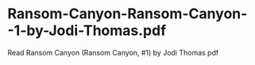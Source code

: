 # Ransom-Canyon-Ransom-Canyon--1-by-Jodi-Thomas.pdf
Read Ransom Canyon (Ransom Canyon, #1) by Jodi Thomas pdf
